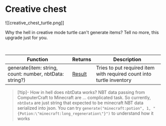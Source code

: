 # Creative chest

<span class="describeimg">![[creative_chest_turtle.png]]</span>

Why the hell in creative mode turtle can't generate items? Tell no more, this upgrade just for you.

<br class="clearBoth" />

| Function                                                | Returns | Description                                                          |
|---------------------------------------------------------|---------|----------------------------------------------------------------------|
| generate(item: string, count: number, nbtData: string?) | [Result](introduction.md#result)  | Tries to put required item with required count into turtle inventory |

> [!tip]- How in hell does nbtData works?
> NBT data passing from ComputerCraft to Minecraft are ... complicated task. So currently, `nbtData` are just string that expected to be minecraft NBT data serialized into json. 
> You can try `generate("minecraft:potion", 1, "{Potion:\"minecraft:long_regeneration\"}")` to understand how it works
